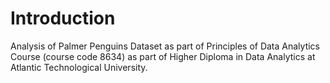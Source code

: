 <h1>Introduction</h1>
<p>Analysis of Palmer Penguins Dataset as part of Principles of Data Analytics Course (course code 8634) as part of Higher Diploma in Data Analytics at Atlantic Technological University. </p
